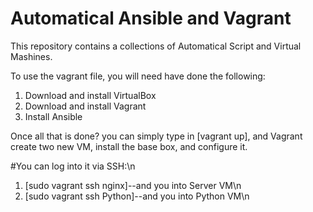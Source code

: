 # Automatical Ansible  and Vagrant

This repository contains a collections of Automatical Script and Virtual Mashines. 


To use the vagrant file, you will need have done the following:


1. Download and install VirtualBox
2. Download and install Vagrant
3. Install Ansible



Once all that is done? you can simply type in [vagrant up], and Vagrant create two new VM, install the base box, and configure it.

#You can log into it via SSH:\n
  1. [sudo vagrant ssh nginx]--and you into Server VM\n
  2. [sudo vagrant ssh Python]--and you into Python VM\n


 


#
